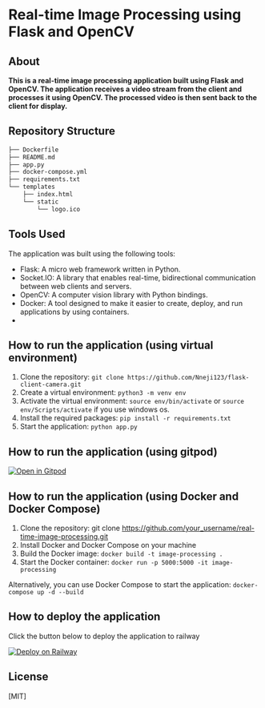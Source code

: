 
# Real-time Image Processing using Flask and OpenCV

## About

**This is a real-time image processing application built using Flask and OpenCV. The application receives a video stream from the client and processes it using OpenCV. The processed video is then sent back to the client for display.**


## Repository Structure
```bash
├── Dockerfile
├── README.md
├── app.py
├── docker-compose.yml
├── requirements.txt
└── templates
    ├── index.html
    └── static
        └── logo.ico
```


## Tools Used

The application was built using the following tools:

- Flask: A micro web framework written in Python.
- Socket.IO: A library that enables real-time, bidirectional communication between web clients and servers.
- OpenCV: A computer vision library with Python bindings.
- Docker: A tool designed to make it easier to create, deploy, and run applications by using containers.
- 


## How to run the application (using virtual environment)

1. Clone the repository: 
   `git clone https://github.com/Nneji123/flask-client-camera.git`
2. Create a virtual environment: `python3 -m venv env`
3. Activate the virtual environment: `source env/bin/activate` or `source env/Scripts/activate` if you use windows os.
4. Install the required packages: `pip install -r requirements.txt`
5. Start the application: `python app.py`

## How to run the application (using gitpod)

[![Open in Gitpod](https://gitpod.io/button/open-in-gitpod.svg)](https://gitpod.io/#https://github.com/Nneji123/flask-client-camera)


## How to run the application (using Docker and Docker Compose)

1. Clone the repository: git clone https://github.com/your_username/real-time-image-processing.git
2. Install Docker and Docker Compose on your machine
3. Build the Docker image: `docker build -t image-processing .`
4. Start the Docker container: `docker run -p 5000:5000 -it image-processing`
    
Alternatively, you can use Docker Compose to start the application: `docker-compose up -d --build`

## How to deploy the application

Click the button below to deploy the application to railway
  
[![Deploy on Railway](https://railway.app/button.svg)](https://railway.app/new/template/Fr7c3B?referralCode=ZYOf2M)

## License
[MIT]




